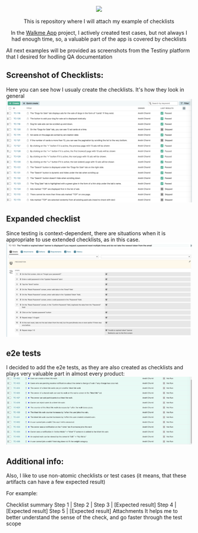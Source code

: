 <p align="center">
  <img src="https://img.shields.io/badge/Checklists-0C3B72?style=for-the-badge&logo=Testomatio"/>
</p>

<p align="center">This is repository where I will attach my example of checklists</p>

<p align="center">
In the <a href="https://walkme.dog">Walkme App</a> project, I actively created test cases, but not always I had enough time, so, a valuable part of the app is covered by checklists
</p>

All next examples will be provided as screenshots from the Testiny platform that I desired for hodling QA documentation


## Screenshot of Checklists:
Here you can see how I usualy create the checklists. It's how they look in general
![Screenshot 1](https://github.com/AndriiChornii/checklist/blob/main/assets/Checklist1.png)


## Expanded checklist
Since testing is context-dependent, there are situations when it is appropriate to use extended checklists, as in this case.
![Screenshot 1](https://github.com/AndriiChornii/checklist/blob/main/assets/Checklist_expanded.png)


## e2e tests
I decided to add the e2e tests, as they are also created as checklists and plays very valuable part in almost every product:
![Screenshot 1](https://github.com/AndriiChornii/checklist/blob/main/assets/Checklist_e2e.png)


## Additional info: 
Also, I like to use non-atomic checklists or test cases (it means, that these artifacts can have a few expected result)

For example:

Checklist summary
Step 1 | 
Step 2 | 
Step 3 | [Expected result]
Step 4 | [Expected result]
Step 5 | [Expected result]
Attachments
It helps me to better understand the sense of the check, and go faster through the test scope
